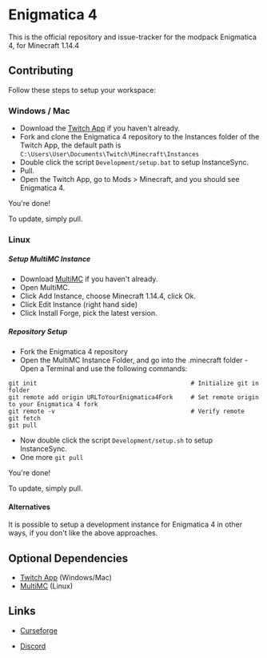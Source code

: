 # Enigmatica 4

This is the official repository and issue-tracker for the modpack Enigmatica 4, for Minecraft 1.14.4

## Contributing

Follow these steps to setup your workspace:

### Windows / Mac
* Download the [Twitch App](https://www.twitch.tv/downloads) if you haven't already.
* Fork and clone the Enigmatica 4 repository to the Instances folder of the Twitch App, the default path is `C:\Users\User\Documents\Twitch\Minecraft\Instances`
* Double click the script `Development/setup.bat` to setup InstanceSync.
* Pull.
* Open the Twitch App, go to Mods > Minecraft, and you should see Enigmatica 4.

You're done!

To update, simply pull.

### Linux
##### Setup MultiMC Instance
* Download [MultiMC](https://multimc.org/#Download) if you haven't already.
* Open MultiMC.
* Click Add Instance, choose Minecraft 1.14.4, click Ok.
* Click Edit Instance (right hand side)
* Click Install Forge, pick the latest version.

##### Repository Setup
* Fork the Enigmatica 4 repository
* Open the MultiMC Instance Folder, and go into the .minecraft folder - Open a Terminal and use the following commands:
```
git init                                           # Initialize git in folder
git remote add origin URLToYourEnigmatica4Fork     # Set remote origin to your Enigmatica 4 fork
git remote -v                                      # Verify remote
git fetch
git pull
```
* Now double click the script `Development/setup.sh` to setup InstanceSync.
* One more `git pull`

You're done!

To update, simply pull.

#### Alternatives
It is possible to setup a development instance for Enigmatica 4 in other ways, if you don't like the above approaches.

## Optional Dependencies
* [Twitch App](https://www.twitch.tv/downloads) (Windows/Mac)
* [MultiMC](https://multimc.org/#Download) (Linux)

## Links

* [Curseforge](https://minecraft.curseforge.com/projects/enigmatica4)

* [Discord](https://discord.gg/HnWNd7X)
